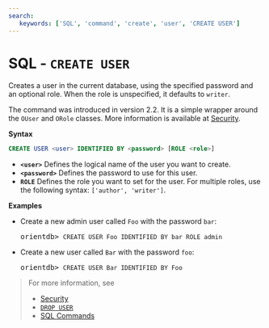 ```yaml
---
search:
   keywords: ['SQL', 'command', 'create', 'user', 'CREATE USER']
---
```


# SQL - `CREATE USER `

Creates a user in the current database, using the specified password and an optional role.  When the role is unspecified, it defaults to `writer`.  

The command was introduced in version 2.2.  It is a simple wrapper around the `OUser` and `ORole` classes.  More information is available at [Security](../Security.md).

**Syntax**

```sql
CREATE USER <user> IDENTIFIED BY <password> [ROLE <role>]
```

- **`<user>`** Defines the logical name of the user you want to create.
- **`<password>`** Defines the password to use for this user.
- **`ROLE`** Defines the role you want to set for the user.  For multiple roles, use the following syntax: `['author', 'writer']`.

**Examples**

- Create a new admin user called `Foo` with the password `bar`:

  <pre>
  orientdb> <code class="lang-sql userinput">CREATE USER Foo IDENTIFIED BY bar ROLE admin</code>
  </pre>

- Create a new user called `Bar` with the password `foo`:

  <pre>
  orientdb> <code class='lang-sql userinput'>CREATE USER Bar IDENTIFIED BY Foo</code>
  </pre>

>For more information, see
>
>- [Security](../Security.md)
>- [`DROP USER`](SQL-Drop-User.md)
>- [SQL Commands](SQL.md)
